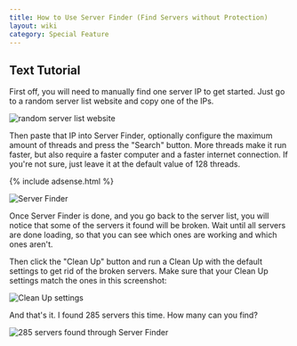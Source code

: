 ```yaml
---
title: How to Use Server Finder (Find Servers without Protection)
layout: wiki
category: Special Feature
---
```

## Text Tutorial
First off, you will need to manually find one server IP to get started. Just go to a random server list website and copy one of the IPs.

![random server list website](https://cloud.githubusercontent.com/assets/10100202/13251167/d7380f0a-da2e-11e5-8fee-6f1b5e897ce4.jpg)

Then paste that IP into Server Finder, optionally configure the maximum amount of threads and press the "Search" button. More threads make it run faster, but also require a faster computer and a faster internet connection. If you're not sure, just leave it at the default value of 128 threads.

{% include adsense.html %}

![Server Finder](https://cloud.githubusercontent.com/assets/10100202/13251168/d73cac04-da2e-11e5-8227-5c2fc5c40c87.jpg)

Once Server Finder is done, and you go back to the server list, you will notice that some of the servers it found will be broken. Wait until all servers are done loading, so that you can see which ones are working and which ones aren't.

Then click the "Clean Up" button and run a Clean Up with the default settings to get rid of the broken servers. Make sure that your Clean Up settings match the ones in this screenshot:

![Clean Up settings](https://cloud.githubusercontent.com/assets/10100202/13251169/d7413e2c-da2e-11e5-9f6d-8577523312ec.jpg)

And that's it. I found 285 servers this time. How many can you find?

![285 servers found through Server Finder](https://cloud.githubusercontent.com/assets/10100202/13251166/d7338336-da2e-11e5-8bfd-48f7bdeb4e1e.jpg)
